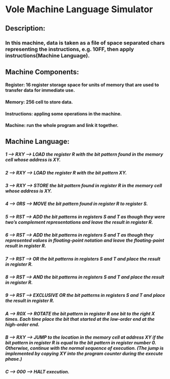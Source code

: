 # Vole Machine Language Simulator

## Description:
### In this machine, data is taken as a file of space separated chars representing the instructions, e.g. 10FF, then apply instructions(Machine Language).

## Machine Components:
#### Register: 16 register storage space for units of memory that are used to transfer data for immediate use.
#### Memory: 256 cell to store data.
#### Instructions: appling some operations in the machine.
#### Machine: run the whole program and link it together.

## Machine Language:
##### 1 -->	RXY -->	LOAD the register R with the bit pattern found in the memory cell whose address is XY.
##### 2 --> RXY --> LOAD the register R with the bit pattern XY.
##### 3 --> RXY --> STORE the bit pattern found in register R in the memory cell whose address is XY.
##### 4 --> 0RS --> MOVE the bit pattern found in register R to register S.
##### 5 --> RST --> ADD the bit patterns in registers S and T as though they were two’s complement representations and leave the result in register R.
##### 6 --> RST --> ADD the bit patterns in registers S and T as though they represented values in floating-point notation and leave the floating-point result in register R.
##### 7 --> RST --> OR the bit patterns in registers S and T and place the result in register R.
##### 8 --> RST --> AND the bit patterns in registers S and T and place the result in register R.
##### 9 --> RST --> EXCLUSIVE OR the bit patterns in registers S and T and place the result in register R.
##### A --> R0X --> ROTATE the bit pattern in register R one bit to the right X times. Each time place the bit that started at the low-order end at the high-order end.
##### B --> RXY --> JUMP to the location in the memory cell at address XY if the bit pattern in register R is equal to the bit pattern in register number 0. Otherwise, continue with the normal sequence of execution. (The jump is implemented by copying XY into the program counter during the execute phase.)
##### C --> 000 --> HALT execution.
